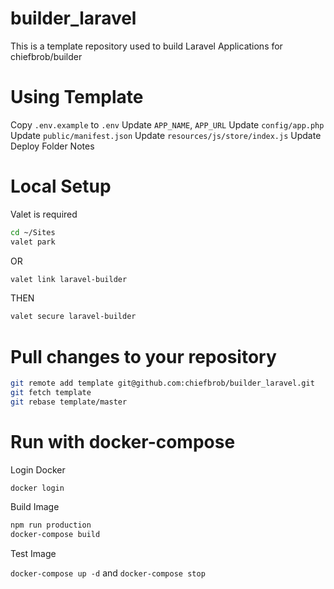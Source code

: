 # builder_laravel

This is a template repository used to build Laravel Applications for chiefbrob/builder

# Using Template

Copy `.env.example` to `.env`
Update `APP_NAME`, `APP_URL`
Update `config/app.php`
Update `public/manifest.json`
Update `resources/js/store/index.js`
Update Deploy Folder Notes

# Local Setup

Valet is required

```bash
cd ~/Sites
valet park
```

OR

```bash
valet link laravel-builder
```

THEN

```bash
valet secure laravel-builder
```

# Pull changes to your repository

```bash
git remote add template git@github.com:chiefbrob/builder_laravel.git
git fetch template
git rebase template/master
```

# Run with docker-compose

Login Docker

`docker login`

Build Image

```bash
npm run production
docker-compose build
```

Test Image

`docker-compose up -d` and `docker-compose stop`
